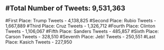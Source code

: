 #Total Number of Tweets: 9,531,363 
---
#First Place: Trump Tweets - 4,138,825
#Second Place: Rubio Tweets - 1,667,889
#Third Place: Cruz Tweets - 1,326,712
#Fourth Place: Clinton Tweets - 1,106,067
#Fifth Place: Sanders Tweets - 485,857
#Sixth Place: Carson Tweets - 328,510
#Seventh Place: Jeb! Tweets - 250,551
#Last Place: Kasich Tweets - 227,950
